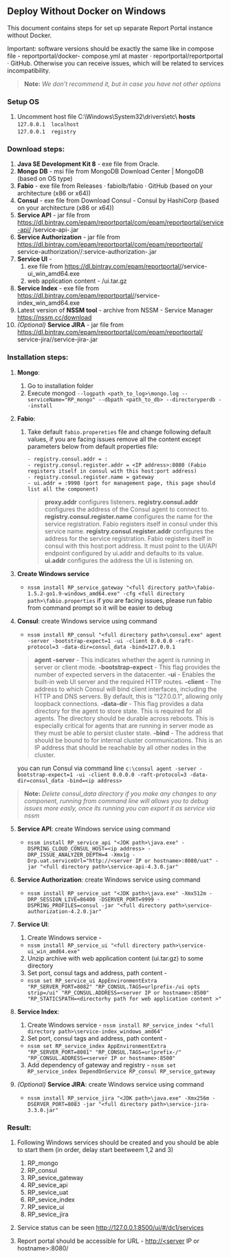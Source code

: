 ## Deploy Without Docker on Windows
This document contains steps for set up separate Report Portal instance without Docker.

Important: software versions should be exactly the same like in compose file - reportportal/docker-
compose.yml at master · reportportal/reportportal · GitHub. Otherwise you can receive issues, which will be
related to services incompatibility.

>**Note:**
*We don’t recommend it, but in case you have not other options*

### Setup OS

1. Uncomment host file C:\Windows\System32\drivers\etc\ **hosts** 
`127.0.0.1	localhost`  
`127.0.0.1	registry`

### Download steps:
1. **Java SE Development Kit 8** - exe file from Oracle.
2. **Mongo DB** - msi file from MongoDB Download Center | MongoDB (based on OS type)
3. **Fabio** - exe file from Releases · fabiolb/fabio · GitHub (based on your architecture (x86 or x64))
4. **Consul** - exe file from Download Consul - Consul by HashiCorp (based on your architecture (x86 or
    x64))
5. **Service API** - jar file from https://dl.bintray.com/epam/reportportal/com/epam/reportportal/service-api/
    <version>/service-api-<version>.jar
6.  **Service Authorization** - jar file from https://dl.bintray.com/epam/reportportal/com/epam/reportportal/
    service-authorization/<version>/:service-authorization-<version>.jar
7. **Service UI** -
    1. exe file from https://dl.bintray.com/epam/reportportal/<version>/service-ui_win_amd64.exe
    2. web application content - /ui.tar.gz
8. **Service Index** - exe file from https://dl.bintray.com/epam/reportportal/<version>/service-
    index_win_amd64.exe
9. Latest version of **NSSM tool** - archive from NSSM - Service Manager https://nssm.cc/download
10. *(Optional)* **Service JIRA** - jar file from https://dl.bintray.com/epam/reportportal/com/epam/reportportal/
    service-jira/<version>/service-jira-<version>.jar

### Installation steps:


1. **Mongo**:
    1. Go to installation folder
    2. Execute mongod `--logpath <path_to_log>\mongo.log --serviceName="RP_mongo" --dbpath
       <path_to_db> --directoryperdb --install`
2. **Fabio**:
    1. Take default `fabio.propereties` file and change following default values,  if you are facing issues remove all the content except parameters below from default properties file:
       ```- proxy.addr = <IP address>:8080;rt=300s;wt=300s
       - registry.consul.addr = :
       - registry.consul.register.addr = <IP address>:8080 (Fabio registers itself in consul with this host:port address)
       - registry.consul.register.name = gateway
       - ui.addr = :9998 (port for management page, this page should list all the component)
       ```
	   >**proxy.addr** configures listeners.
**registry.consul.addr** configures the address of the Consul agent to connect to.
**registry.consul.register.name** configures the name for the service registration.
Fabio registers itself in consul under this service name.
**registry.consul.register.addr** configures the address for the service registration.
Fabio registers itself in consul with this host:port address. It must point to the UI/API endpoint configured by ui.addr and defaults to its value.
**ui.addr** configures the address the UI is listening on.
	

3. **Create Windows service**
    * ```nssm install RP_service_gateway "<full directory path>\fabio-1.5.2-go1.9-windows_amd64.exe" -cfg <full directory path>\fabio.properties```
	if you are facing issues, please run fabio from command prompt so it will be easier to debug 
4. **Consul**: create Windows service using command
    * ```nssm install RP_consul "<full directory path>\consul.exe" agent -server -bootstrap-expect=1 -ui -client 0.0.0.0 -raft-protocol=3 -data-dir=consul_data -bind=127.0.0.1```
	
	>**agent -server** - This indicates whether the agent is running in server or client mode.
	**-bootstrap-expect** - This flag provides the number of expected servers in the datacenter.
	**-ui** - Enables the built-in web UI server and the required HTTP routes.
	**-client** - The address to which Consul will bind client interfaces, including the HTTP and DNS servers. By default, this is "127.0.0.1", allowing only loopback connections.
	**-data-dir** - This flag provides a data directory for the agent to store state. This is required for all agents. The directory should be durable across reboots. This is especially critical for agents that are running in server mode as they must be able to persist cluster state.
	**-bind** - The address that should be bound to for internal cluster communications. This is an IP address that should be reachable by all other nodes in the cluster.
	
	you can run Consul via command line
	```c:\consul agent -server -bootstrap-expect=1 -ui -client 0.0.0.0 -raft-protocol=3 -data-dir=consul_data -bind=<ip address>```

>**Note:** 
*Delete consul_data directory if you make any changes to any component, running from command line will allows you to debug issues more easly, once its running you can export it as service via nssm*
           

5. **Service API**: create Windows service using command 
    * ```nssm install RP_service_api "<JDK path>\java.exe" -DSPRING_CLOUD_CONSUL_HOST=<ip address> -DRP_ISSUE_ANALYZER_DEPTH=4 -Xmx1g -Drp.uat.serviceUrl="http://<server IP or hostname>:8080/uat" -jar "<full directory path>\service-api-4.3.0.jar"```

	
6. **Service Authorization**: create Windows service using command 
    * ```nssm install RP_service_uat "<JDK path>\java.exe" -Xmx512m -DRP_SESSION_LIVE=86400 -DSERVER_PORT=9999 -DSPRING_PROFILES=consul -jar "<full directory path>\service-authorization-4.2.0.jar"```
7. **Service UI**:
    1. Create Windows service - 
    * `nssm install RP_service_ui "<full directory path>\service-ui_win_amd64.exe"`
    2. Unzip archive with web application content (ui.tar.gz) to some directory
    3. Set port, consul tags and address, path content - 
    * ```nssm set RP_service_ui AppEnvironmentExtra "RP_SERVER_PORT=8082" "RP_CONSUL.TAGS=urlprefix-/ui opts strip=/ui" "RP_CONSUL.ADDRESS=<server IP or hostname>:8500" "RP_STATICSPATH=<directorhy path for web application content >"```
8. **Service Index**:
    1. Create Windows service - `nssm install RP_service_index "<full directory path>\service-index_windows_amd64"`
    2. Set port, consul tags and address, path content - 
    * ```nssm set RP_service_index AppEnvironmentExtra "RP_SERVER_PORT=8081" "RP_CONSUL.TAGS=urlprefix-/" "RP_CONSUL.ADDRESS=<server IP or hostname>:8500"```
    3. Add dependency of gateway and registry - `nssm set RP_service_index DependOnService RP_consul
RP_service_gateway`
9. *(Optional)* **Service JIRA**: create Windows service using command 
    * ```nssm install RP_service_jira "<JDK path>\java.exe" -Xmx256m -DSERVER_PORT=8083 -jar "<full directory path>\service-jira-3.3.0.jar"```

### Result:

1. Following Windows services should be created and you should be able to start them (in order, delay start beetweem 1,2 and 3)
    1. RP_mongo 
    2. RP_consul
    3. RP_sevice_gateway
    4. RP_sevice_api
    5. RP_sevice_uat    
    6. RP_sevice_index
    7. RP_sevice_ui    
    8. RP_sevice_jira 
    
2. Service status can be seen http://127.0.0.1:8500/ui/#/dc1/services
3. Report portal should be accessible for URL - [http://<server](http://<server) IP or hostname>:8080/



